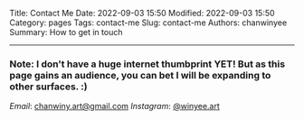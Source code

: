 Title: Contact Me
Date: 2022-09-03 15:50
Modified: 2022-09-03 15:50
Category: pages
Tags: contact-me
Slug: contact-me
Authors: chanwinyee
Summary: How to get in touch

***

### Note: I don't have a huge internet thumbprint YET! But as this page gains an audience, you can bet I will be expanding to other surfaces. :)

*Email*: [chanwiny.art@gmail.com](mailto:chanwiny.art@gmail.com)
*Instagram*: [@winyee.art](https://www.instagram.com/winyee.art/)